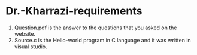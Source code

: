 # Dr.-Kharrazi-requirements

1) Question.pdf is the answer to the questions that you asked on the website.
2) Source.c is the Hello-world program in C language and it was written in visual studio.
